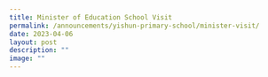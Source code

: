 ```yaml
---
title: Minister of Education School Visit
permalink: /announcements/yishun-primary-school/minister-visit/
date: 2023-04-06
layout: post
description: ""
image: ""
---
```

